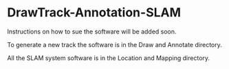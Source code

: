 # DrawTrack-Annotation-SLAM
Instructions on how to sue the software will be added soon.

To generate a new track the software is in the Draw and Annotate directory.

All the SLAM system software is in the Location and Mapping directory.
